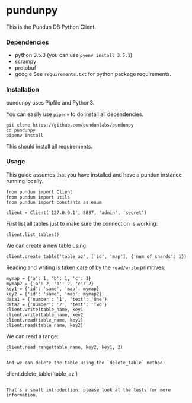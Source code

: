 # pundunpy
This is the Pundun DB Python Client.
### Dependencies

* python 3.5.3 (you can use `pyenv install 3.5.1`)
* scrampy
* protobuf
* google
See `requirements.txt` for python package requirements.

### Installation
pundunpy uses Pipfile and Python3.

You can easily use `pipenv` to do install all dependencies.

```
git clone https://github.com/pundunlabs/pundunpy
cd pundunpy
pipenv install
```
This should install all requirements.

### Usage
This guide assumes that you have installed and have a pundun instance running locally.

```
from pundun import Client
from pundun import utils
from pundun import constants as enum

client = Client('127.0.0.1', 8887, 'admin', 'secret')
```
First list all tables just to make sure the connection is working:
```
client.list_tables()
```

We can create a new table using
```
client.create_table('table_az', ['id', 'map'], {'num_of_shards': 1})
```
Reading and writing is taken care of by the `read/write` primitives:
```
mymap = {'a': 1, 'b': 1, 'c': 1}
mymap2 = {'a': 2, 'b': 2, 'c': 2}
key1 = {'id': 'same', 'map': mymap}
key2 = {'id': 'same', 'map': mymap2}
data1 = {'number': '1', 'text': 'One'}
data2 = {'number': '2', 'text': 'Two'}
client.write(table_name, key1
client.write(table_name, key2
client.read(table_name, key1)
client.read(table_name, key2)
```

We can read a range:
```
client.read_range(table_name, key2, key1, 2)
``

And we can delete the table using the `delete_table` method:
```
client.delete_table('table_az')
```

That's a small introduction, please look at the tests for more
information.